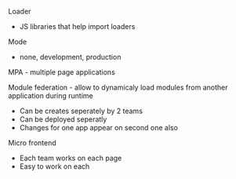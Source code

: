 Loader

- JS libraries that help import loaders

Mode

- none, development, production

MPA - multiple page applications

Module federation - allow to dynamicaly load modules from another application during runtime

- Can be creates seperately by 2 teams
- Can be deployed seperatly
- Changes for one app appear on second one also

Micro frontend

- Each team works on each page
- Easy to work on each
